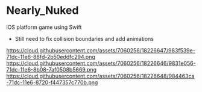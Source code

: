 # Nearly_Nuked
iOS platform game using Swift

- Still need to fix collision boundaries and add animations

https://cloud.githubusercontent.com/assets/7060256/18226647/983f539e-71dc-11e6-88fd-2b50eddfc294.png
https://cloud.githubusercontent.com/assets/7060256/18226646/9831e056-71dc-11e6-8b08-7af0508b5669.png
https://cloud.githubusercontent.com/assets/7060256/18226648/984463ca-71dc-11e6-8720-f447357c770b.png

